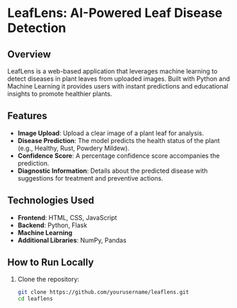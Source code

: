 # LeafLens: AI-Powered Leaf Disease Detection

## Overview

LeafLens is a web-based application that leverages machine learning to detect diseases in plant leaves from uploaded images. Built with Python and Machine Learning it provides users with instant predictions and educational insights to promote healthier plants.

## Features

- **Image Upload**: Upload a clear image of a plant leaf for analysis.
- **Disease Prediction**: The model predicts the health status of the plant (e.g., Healthy, Rust, Powdery Mildew).
- **Confidence Score**: A percentage confidence score accompanies the prediction.
- **Diagnostic Information**: Details about the predicted disease with suggestions for treatment and preventive actions.

## Technologies Used

- **Frontend**: HTML, CSS, JavaScript
- **Backend**: Python, Flask
- **Machine Learning**
- **Additional Libraries**: NumPy, Pandas

## How to Run Locally

1. Clone the repository:
   ```bash
   git clone https://github.com/yourusername/leaflens.git
   cd leaflens
